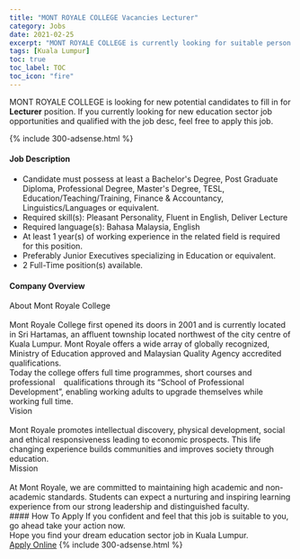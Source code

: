 ```yaml
---
title: "MONT ROYALE COLLEGE Vacancies Lecturer" 
category: Jobs 
date: 2021-02-25 
excerpt: "MONT ROYALE COLLEGE is currently looking for suitable person to fill in the Lecturer which positioned at Kuala Lumpur" 
tags: [Kuala Lumpur] 
toc: true 
toc_label: TOC 
toc_icon: "fire" 
--- 
```


<p>MONT ROYALE COLLEGE is looking for new potential candidates to fill in for <b>Lecturer</b> position. If you currently looking for new education sector job opportunities and qualified with the job desc, feel free to apply this job.
</p>{% include 300-adsense.html %} 
 <div><div><h4>Job Description</h4></div><div><div><span><div><ul><li>Candidate must possess at least a Bachelor's Degree, Post Graduate Diploma, Professional Degree, Master's Degree, TESL, Education/Teaching/Training, Finance &amp; Accountancy, Linguistics/Languages or equivalent.</li><li>Required skill(s): Pleasant Personality, Fluent in English, Deliver Lecture</li><li>Required language(s): Bahasa Malaysia, English</li><li>At least 1 year(s) of working experience in the related field is required for this position.</li><li>Preferably Junior Executives specializing in Education or equivalent.</li><li>2 Full-Time position(s) available.</li></ul></div></span></div></div></div> 
<div><div><h4>Company Overview</h4></div><div><div><span><div><div>
<div>
		About Mont Royale College</div>
<div>
<br>
		Mont Royale College first opened its doors in 2001 and is currently located in Sri Hartamas, an affluent township located northwest of the city centre of Kuala Lumpur. Mont Royale offers a wide array of globally recognized, Ministry of Education approved and Malaysian Quality Agency accredited qualifications.</div>
</div>
<div>
	Today the college offers full time programmes, short courses and professional&#160;&#160;&#160; qualifications through its &#8220;School of Professional Development&#8221;, enabling working adults to upgrade themselves while working full time.</div>
<div>
	Vision</div>
<div>
<br>
	Mont Royale promotes intellectual discovery, physical development, social and ethical responsiveness leading to economic prospects. This life changing experience builds communities and improves society through education.</div>
<div>
	Mission</div>
<div>
<br>
	At Mont Royale, we are committed to maintaining high academic and non-academic standards. Students can expect a nurturing and inspiring learning experience from our strong leadership and distinguished faculty.</div></div></span></div></div></div> 
#### How To Apply 
If you confident and feel that this job is suitable to you, go ahead take your action now. <br/> 
Hope you find your dream education sector job in Kuala Lumpur. <br/> 
<a href="https://www.jobstreet.com.my/en/job/lecturer-4491250?jobId=jobstreet-my-job-4491250" class="btn btn--info" target="_blank" rel="nofollow noopenner">Apply Online</a> 
{% include 300-adsense.html %} 